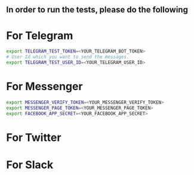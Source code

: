 In order to run the tests, please do the following
---

# For Telegram

```bash
export TELEGRAM_TEST_TOKEN=<YOUR_TELEGRAM_BOT_TOKEN>
# User Id which you want to send the messages.
export TELEGRAM_TEST_USER_ID=<YOUR_TELEGRAM_USER_ID>
```

# For Messenger

```bash
export MESSENGER_VERIFY_TOKEN=<YOUR_MESSENGER_VERIFY_TOKEN>
export MESSENGER_PAGE_TOKEN=<YOUR_MESSENGER_PAGE_TOKEN>
export FACEBOOK_APP_SECRET=<YOUR_FACEBOOK_APP_SECRET>
```

# For Twitter


# For Slack